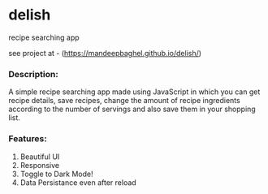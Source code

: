 # delish

recipe searching app 

see project at -  (https://mandeepbaghel.github.io/delish/)

### Description:

A simple recipe searching app made using JavaScript in which you can get recipe details, save recipes, change the amount of recipe ingredients according to the number of servings and also save them in your shopping list.

### Features:

1. Beautiful UI
2. Responsive
3. Toggle to Dark Mode!
4. Data Persistance even after reload
